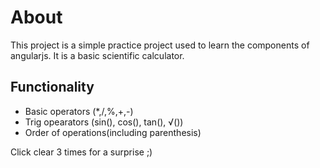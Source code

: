 # About

This project is a simple practice project used to learn the components of angularjs. It is a basic scientific calculator.

## Functionality

- Basic operators (*,/,%,+,-)
- Trig opearators (sin(), cos(), tan(), √())
- Order of operations(including parenthesis)

Click clear 3 times for a surprise ;)
